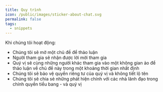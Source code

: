 ```yaml
---
title: Quy trình
icon: /public/images/sticker-about-chat.svg
permalink: false
tags:
  - snippets
---
```

Khi chúng tôi hoạt động:

* Chúng tôi sẽ mở một chủ đề để thảo luận
* Người tham gia sẽ nhận được lời mời tham gia
* Quý vị sẽ cùng những người khác tham gia vào một không gian ảo để thảo luận về chủ đề này trong một khoảng thời gian nhất định
* Chúng tôi sẽ bảo vệ quyền riêng tư của quý vị và không tiết lộ tên
* Chúng tôi sẽ chia sẻ những phát hiện chính với các nhà lãnh đạo trong chính quyền tiểu bang - và quý vị
